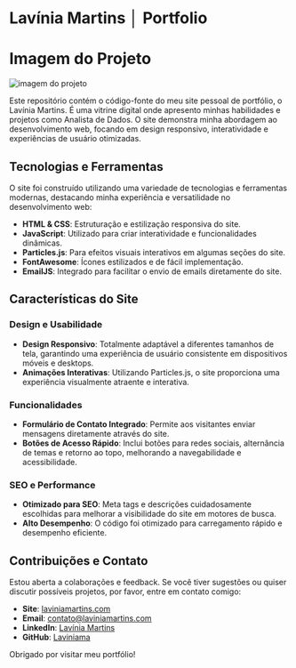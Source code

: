 # Lavínia Martins │ Portfolio

# Imagem do Projeto
![imagem do projeto](./assets/image/favicon-lavinia.ico "Portfólio Lavínia Martins")

Este repositório contém o código-fonte do meu site pessoal de portfólio, o Lavínia Martins. É uma vitrine digital onde apresento minhas habilidades e projetos como Analista de Dados. O site demonstra minha abordagem ao desenvolvimento web, focando em design responsivo, interatividade e experiências de usuário otimizadas.

## Tecnologias e Ferramentas

O site foi construído utilizando uma variedade de tecnologias e ferramentas modernas, destacando minha experiência e versatilidade no desenvolvimento web:

- **HTML & CSS**: Estruturação e estilização responsiva do site.
- **JavaScript**: Utilizado para criar interatividade e funcionalidades dinâmicas.
- **Particles.js**: Para efeitos visuais interativos em algumas seções do site.
- **FontAwesome**: Ícones estilizados e de fácil implementação.
- **EmailJS**: Integrado para facilitar o envio de emails diretamente do site.

## Características do Site

### Design e Usabilidade

- **Design Responsivo**: Totalmente adaptável a diferentes tamanhos de tela, garantindo uma experiência de usuário consistente em dispositivos móveis e desktops.
- **Animações Interativas**: Utilizando Particles.js, o site proporciona uma experiência visualmente atraente e interativa.

### Funcionalidades

- **Formulário de Contato Integrado**: Permite aos visitantes enviar mensagens diretamente através do site.
- **Botões de Acesso Rápido**: Inclui botões para redes sociais, alternância de temas e retorno ao topo, melhorando a navegabilidade e acessibilidade.

### SEO e Performance

- **Otimizado para SEO**: Meta tags e descrições cuidadosamente escolhidas para melhorar a visibilidade do site em motores de busca.
- **Alto Desempenho**: O código foi otimizado para carregamento rápido e desempenho eficiente.

## Contribuições e Contato

Estou aberta a colaborações e feedback. Se você tiver sugestões ou quiser discutir possíveis projetos, por favor, entre em contato comigo:

- **Site**: [laviniamartins.com](https://www.laviniamartins.com)  
- **Email**: [contato@laviniamartins.com](mailto:contato@laviniamartins.com)  
- **LinkedIn**: [Lavínia Martins](https://www.linkedin.com/in/laviniamartins)  
- **GitHub**: [Laviniama](https://github.com/Laviniama)  

Obrigado por visitar meu portfólio!
